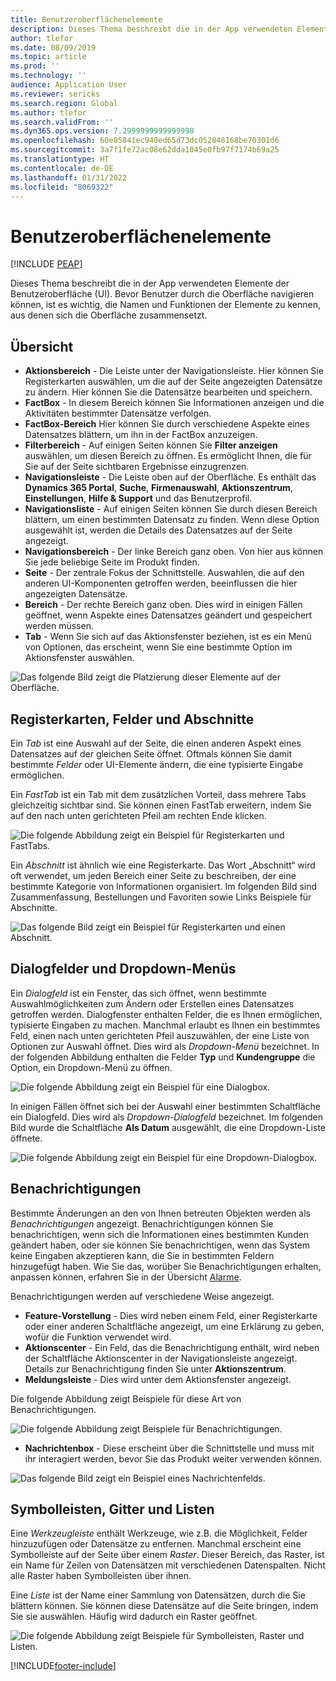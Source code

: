 ```yaml
---
title: Benutzeroberflächenelemente
description: Dieses Thema beschreibt die in der App verwendeten Elemente der Benutzeroberfläche (UI).
author: tlefor
ms.date: 08/09/2019
ms.topic: article
ms.prod: ''
ms.technology: ''
audience: Application User
ms.reviewer: sericks
ms.search.region: Global
ms.author: tlefor
ms.search.validFrom: ''
ms.dyn365.ops.version: 7.2999999999999998
ms.openlocfilehash: 60e85841ec940ed65d73dc052848168be70301d6
ms.sourcegitcommit: 3a7f1fe72ac08e62dda1045e0fb97f7174b69a25
ms.translationtype: HT
ms.contentlocale: de-DE
ms.lasthandoff: 01/31/2022
ms.locfileid: "8069322"
---
```

# <a name="user-interface-elements"></a>Benutzeroberflächenelemente


[!INCLUDE [PEAP](../../../includes/peap-1.md)]

Dieses Thema beschreibt die in der App verwendeten Elemente der Benutzeroberfläche (UI). Bevor Benutzer durch die Oberfläche navigieren können, ist es wichtig, die Namen und Funktionen der Elemente zu kennen, aus denen sich die Oberfläche zusammensetzt.

## <a name="overview"></a>Übersicht

- **Aktionsbereich** - Die Leiste unter der Navigationsleiste. Hier können Sie Registerkarten auswählen, um die auf der Seite angezeigten Datensätze zu ändern. Hier können Sie die Datensätze bearbeiten und speichern.  
- **FactBox** - In diesem Bereich können Sie Informationen anzeigen und die Aktivitäten bestimmter Datensätze verfolgen.  
- **FactBox-Bereich** Hier können Sie durch verschiedene Aspekte eines Datensatzes blättern, um ihn in der FactBox anzuzeigen.  
- **Filterbereich** - Auf einigen Seiten können Sie **Filter anzeigen** auswählen, um diesen Bereich zu öffnen. Es ermöglicht Ihnen, die für Sie auf der Seite sichtbaren Ergebnisse einzugrenzen.  
- **Navigationsleiste** - Die Leiste oben auf der Oberfläche. Es enthält das **Dynamics 365 Portal**, **Suche**, **Firmenauswahl**, **Aktionszentrum**, **Einstellungen**, **Hilfe & Support** und das Benutzerprofil.  
- **Navigationsliste** - Auf einigen Seiten können Sie durch diesen Bereich blättern, um einen bestimmten Datensatz zu finden. Wenn diese Option ausgewählt ist, werden die Details des Datensatzes auf der Seite angezeigt.  
- **Navigationsbereich** - Der linke Bereich ganz oben. Von hier aus können Sie jede beliebige Seite im Produkt finden.  
- **Seite** - Der zentrale Fokus der Schnittstelle. Auswahlen, die auf den anderen UI-Komponenten getroffen werden, beeinflussen die hier angezeigten Datensätze.  
- **Bereich** - Der rechte Bereich ganz oben. Dies wird in einigen Fällen geöffnet, wenn Aspekte eines Datensatzes geändert und gespeichert werden müssen.  
- **Tab** - Wenn Sie sich auf das Aktionsfenster beziehen, ist es ein Menü von Optionen, das erscheint, wenn Sie eine bestimmte Option im Aktionsfenster auswählen.  

![Das folgende Bild zeigt die Platzierung dieser Elemente auf der Oberfläche.](media/user-interface-01.png)

## <a name="tabs-fields-and-sections"></a>Registerkarten, Felder und Abschnitte

Ein *Tab* ist eine Auswahl auf der Seite, die einen anderen Aspekt eines Datensatzes auf der gleichen Seite öffnet. Oftmals können Sie damit bestimmte *Felder* oder UI-Elemente ändern, die eine typisierte Eingabe ermöglichen. 

Ein *FastTab* ist ein Tab mit dem zusätzlichen Vorteil, dass mehrere Tabs gleichzeitig sichtbar sind. Sie können einen FastTab erweitern, indem Sie auf den nach unten gerichteten Pfeil am rechten Ende klicken.

![Die folgende Abbildung zeigt ein Beispiel für Registerkarten und FastTabs.](media/user-interface-02.png)

Ein *Abschnitt* ist ähnlich wie eine Registerkarte. Das Wort „Abschnitt“ wird oft verwendet, um jeden Bereich einer Seite zu beschreiben, der eine bestimmte Kategorie von Informationen organisiert. Im folgenden Bild sind Zusammenfassung, Bestellungen und Favoriten sowie Links Beispiele für Abschnitte.

![Das folgende Bild zeigt ein Beispiel für Registerkarten und einen Abschnitt.](media/user-interface-03.png)

## <a name="dialog-boxes-and-drop-down-menus"></a>Dialogfelder und Dropdown-Menüs

Ein *Dialogfeld* ist ein Fenster, das sich öffnet, wenn bestimmte Auswahlmöglichkeiten zum Ändern oder Erstellen eines Datensatzes getroffen werden. Dialogfenster enthalten Felder, die es Ihnen ermöglichen, typisierte Eingaben zu machen. Manchmal erlaubt es Ihnen ein bestimmtes Feld, einen nach unten gerichteten Pfeil auszuwählen, der eine Liste von Optionen zur Auswahl öffnet. Dies wird als *Dropdown-Menü* bezeichnet. In der folgenden Abbildung enthalten die Felder **Typ** und **Kundengruppe** die Option, ein Dropdown-Menü zu öffnen.

![Die folgende Abbildung zeigt ein Beispiel für eine Dialogbox.](media/user-interface-04.png)

In einigen Fällen öffnet sich bei der Auswahl einer bestimmten Schaltfläche ein Dialogfeld. Dies wird als *Dropdown-Dialogfeld* bezeichnet. Im folgenden Bild wurde die Schaltfläche **Als Datum** ausgewählt, die eine Dropdown-Liste öffnete.

![Die folgende Abbildung zeigt ein Beispiel für eine Dropdown-Dialogbox.](media/user-interface-05.png)

## <a name="notifications"></a>Benachrichtigungen

Bestimmte Änderungen an den von Ihnen betreuten Objekten werden als *Benachrichtigungen* angezeigt. Benachrichtigungen können Sie benachrichtigen, wenn sich die Informationen eines bestimmten Kunden geändert haben, oder sie können Sie benachrichtigen, wenn das System keine Eingaben akzeptieren kann, die Sie in bestimmten Feldern hinzugefügt haben. Wie Sie das, worüber Sie Benachrichtigungen erhalten, anpassen können, erfahren Sie in der Übersicht [Alarme](../get-started/alerts-overview.md).

Benachrichtigungen werden auf verschiedene Weise angezeigt.
- **Feature-Vorstellung** - Dies wird neben einem Feld, einer Registerkarte oder einer anderen Schaltfläche angezeigt, um eine Erklärung zu geben, wofür die Funktion verwendet wird. 
- **Aktionscenter** - Ein Feld, das die Benachrichtigung enthält, wird neben der Schaltfläche Aktionscenter in der Navigationsleiste angezeigt. Details zur Benachrichtigung finden Sie unter **Aktionszentrum**.  
- **Meldungsleiste** - Dies wird unter dem Aktionsfenster angezeigt.  

Die folgende Abbildung zeigt Beispiele für diese Art von Benachrichtigungen.

![Die folgende Abbildung zeigt Beispiele für Benachrichtigungen.](media/user-interface-06.png)

- **Nachrichtenbox** - Diese erscheint über die Schnittstelle und muss mit ihr interagiert werden, bevor Sie das Produkt weiter verwenden können.  

![Das folgende Bild zeigt ein Beispiel eines Nachrichtenfelds.](media/user-interface-07.png)

## <a name="toolbars-grids-and-lists"></a>Symbolleisten, Gitter und Listen

Eine *Werkzeugleiste* enthält Werkzeuge, wie z.B. die Möglichkeit, Felder hinzuzufügen oder Datensätze zu entfernen. Manchmal erscheint eine Symbolleiste auf der Seite über einem *Raster*. Dieser Bereich, das Raster, ist ein Name für Zeilen von Datensätzen mit verschiedenen Datenspalten. Nicht alle Raster haben Symbolleisten über ihnen.

Eine *Liste* ist der Name einer Sammlung von Datensätzen, durch die Sie blättern können. Sie können diese Datensätze auf die Seite bringen, indem Sie sie auswählen. Häufig wird dadurch ein Raster geöffnet.

![Die folgende Abbildung zeigt Beispiele für Symbolleisten, Raster und Listen.](media/user-interface-08.png)


[!INCLUDE[footer-include](../../../includes/footer-banner.md)]
